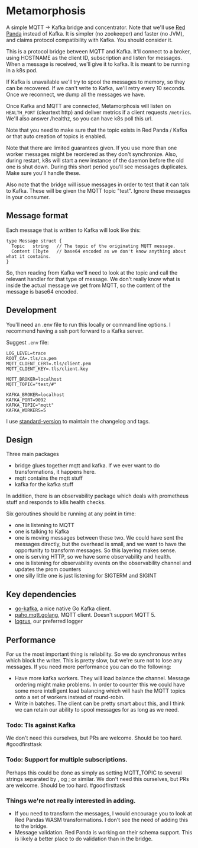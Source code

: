 # Metamorphosis

A simple MQTT -> Kafka bridge and concentrator. Note that we'll use 
[Red Panda](https://github.com/vectorizedio/redpanda) instead of Kafka. It is simpler (no zookeeper) 
and faster (no JVM), and claims protocol compatibility with Kafka. You should consider it.

This is a protocol bridge between MQTT and Kafka. It'll connect to a broker, using HOSTNAME as the client ID, 
subscription and listen for messages. When a message is received, we'll give it to kafka. It is meant to
be running in a k8s pod.

If Kafka is unavailable we'll try to spool the messages to memory, so they can be recovered. If we can't write 
to Kafka, we'll retry every 10 seconds. Once we reconnect, we dump all the messages we have.

Once Kafka and MQTT are connected, Metamorphosis will listen on `HEALTH_PORT` (cleartext http) and deliver metrics if a
client requests `/metrics`. We'll also answer /healthz, so you can have k8s poll this url.

Note that you need to make sure that the topic exists in Red Panda / Kafka or that auto creation of topics is enabled.

Note that there are limited guarantees given. If you use more than one worker messages might be reordered as they don't 
synchronize. Also, during restart, k8s will start a new instance of the daemon before the old one is shut down. 
During this short period you'll see messages duplicates. Make sure you'll handle these.

Also note that the bridge will issue messages in order to test that it can talk to Kafka. These will be given the MQTT
topic "test". Ignore these messages in your consumer.

## Message format

Each message that is written to Kafka will look like this:

```
type Message struct {
  Topic   string   // The topic of the originating MQTT message.
  Content []byte   // base64 encoded as we don't know anything about what it contains.
}
```

So, then reading from Kafka we'll need to look at the topic and call the relevant handler for that type of message. We
don't really know what is inside the actual message we get from MQTT, so the content of the message is base64 encoded.

## Development

You'll need an .env file to run this locally or command line options. I recommend having a ssh port forward
to a Kafka server.

Suggest `.env` file:
```
LOG_LEVEL=trace
ROOT_CA=.tls/ca.pem
MQTT_CLIENT_CERT=.tls/client.pem
MQTT_CLIENT_KEY=.tls/client.key

MQTT_BROKER=localhost
MQTT_TOPIC="test/#"

KAFKA_BROKER=localhost
KAFKA_PORT=9092
KAFKA_TOPIC="mqtt"
KAFKA_WORKERS=5
```

I use [standard-version](https://www.npmjs.com/package/standard-version) to maintain the changelog and tags.

## Design

Three main packages

* bridge glues together mqtt and kafka. If we ever want to do transformations, it happens here.
* mqtt contains the mqtt stuff
* kafka for the kafka stuff

In addition, there is an observability package which deals with prometheus stuff and responds to k8s health checks.

Six goroutines should be running at any point in time:

* one is listening to MQTT
* one is talking to Kafka
* one is moving messages between these two. We could have sent the messages directly, but the overhead is small, and we
  want to have the opportunity to transform messages. So this layering makes sense.
* one is serving HTTP, so we have some observability and health.
* one is listening for observability events on the observability channel and updates the prom counters
* one silly little one is just listening for SIGTERM and SIGINT

## Key dependencies

 * [go-kafka](https://github.com/segmentio/kafka-go), a nice native Go Kafka client.
 * [paho.mqtt.golang](https://github.com/eclipse/paho.mqtt.golang), MQTT client. Doesn't support MQTT 5.
 * [logrus](https://github.com/sirupsen/logrus), our preferred logger

## Performance

For us the most important thing is reliability. So we do synchronous writes which block the writer. 
This is pretty slow, but we're sure not to lose any messages. If you need more performance you can do the following:
 * Have more kafka workers. They will load balance the channel. Message ordering might make problems. In order to 
   counter this we could have some more intelligent load balancing which will hash the MQTT topics onto a set of 
   workers instead of round-robin.
 * Write in batches. The client can be pretty smart about this, and I think we can retain our ability to spool
   messages for as long as we need.

### Todo: Tls against Kafka

We don't need this ourselves, but PRs are welcome. Should be too hard. #goodfirsttask

### Todo: Support for multiple subscriptions.

Perhaps this could be done as simply as setting MQTT_TOPIC to several strings separated by , og ; or similar. We don't
need this ourselves, but PRs are welcome. Should be too hard. #goodfirsttask

### Things we're not really interested in adding.

* If you need to transform the messages, I would encourage you to look at Red Pandas WASM transformations. 
  I don't see the need of adding this to the bridge.
* Message validation. Red Panda is working on their schema support. This is likely a better
  place to do validation than in the bridge.
  

